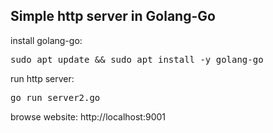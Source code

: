 ## Simple http server in Golang-Go

install golang-go:
<pre>
sudo apt update && sudo apt install -y golang-go
</pre>

run http server:
<pre>
go run server2.go
</pre>

browse website: http://localhost:9001

